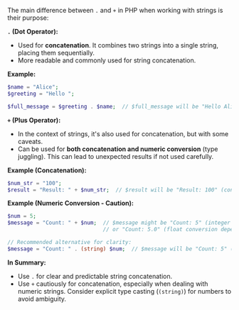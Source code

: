 The main difference between `.` and `+` in PHP when working with strings is their purpose:

**`.` (Dot Operator):**

- Used for **concatenation**. It combines two strings into a single string, placing them sequentially.
- More readable and commonly used for string concatenation.

**Example:**

```php
$name = "Alice";
$greeting = "Hello ";

$full_message = $greeting . $name;  // $full_message will be "Hello Alice"
```

**`+` (Plus Operator):**

- In the context of strings, it's also used for concatenation, but with some caveats.
- Can be used for **both concatenation and numeric conversion** (type juggling). This can lead to unexpected results if not used carefully.

**Example (Concatenation):**

```php
$num_str = "100";
$result = "Result: " + $num_str;  // $result will be "Result: 100" (concatenation)
```

**Example (Numeric Conversion - Caution):**

```php
$num = 5;
$message = "Count: " + $num;  // $message might be "Count: 5" (integer conversion)
                              // or "Count: 5.0" (float conversion depending on context)

// Recommended alternative for clarity:
$message = "Count: " . (string) $num;  // $message will be "Count: 5" (guaranteed string conversion)
```

**In Summary:**

- Use `.` for clear and predictable string concatenation.
- Use `+` cautiously for concatenation, especially when dealing with numeric strings. Consider explicit type casting (`(string)`) for numbers to avoid ambiguity.
